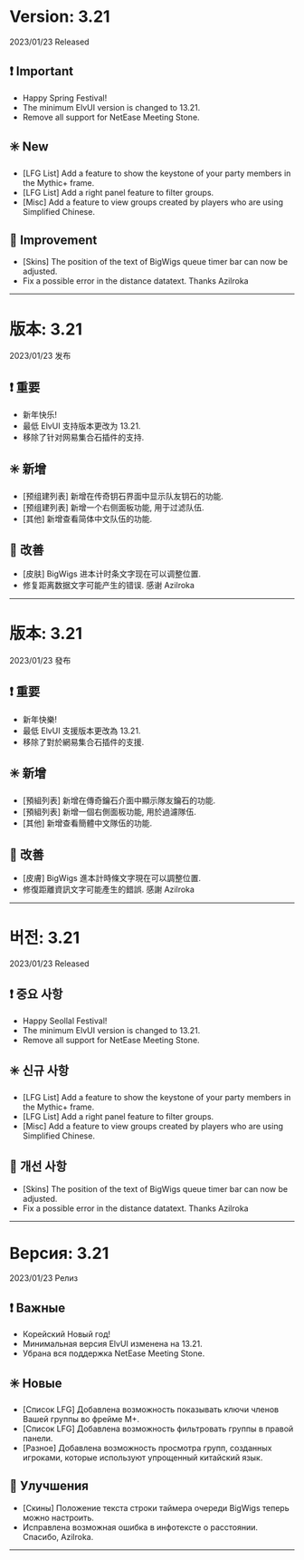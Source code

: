 # Version: 3.21
2023/01/23 Released
## ❗ Important
- Happy Spring Festival!
- The minimum ElvUI version is changed to 13.21.
- Remove all support for NetEase Meeting Stone.
## ✳️ New
- [LFG List] Add a feature to show the keystone of your party members in the Mythic+ frame.
- [LFG List] Add a right panel feature to filter groups.
- [Misc] Add a feature to view groups created by players who are using Simplified Chinese.
## 💪 Improvement
- [Skins] The position of the text of BigWigs queue timer bar can now be adjusted.
- Fix a possible error in the distance datatext. Thanks Azilroka

------
# 版本: 3.21
2023/01/23 发布
## ❗ 重要
- 新年快乐!
- 最低 ElvUI 支持版本更改为 13.21.
- 移除了针对网易集合石插件的支持.
## ✳️ 新增
- [预组建列表] 新增在传奇钥石界面中显示队友钥石的功能.
- [预组建列表] 新增一个右侧面板功能, 用于过滤队伍.
- [其他] 新增查看简体中文队伍的功能.
## 💪 改善
- [皮肤] BigWigs 进本计时条文字现在可以调整位置.
- 修复距离数据文字可能产生的错误. 感谢 Azilroka

------
# 版本: 3.21
2023/01/23 發布
## ❗ 重要
- 新年快樂!
- 最低 ElvUI 支援版本更改為 13.21.
- 移除了對於網易集合石插件的支援.
## ✳️ 新增
- [預組列表] 新增在傳奇鑰石介面中顯示隊友鑰石的功能.
- [預組列表] 新增一個右側面板功能, 用於過濾隊伍.
- [其他] 新增查看簡體中文隊伍的功能.
## 💪 改善
- [皮膚] BigWigs 進本計時條文字現在可以調整位置.
- 修復距離資訊文字可能產生的錯誤. 感謝 Azilroka

------
# 버전: 3.21
2023/01/23 Released
## ❗ 중요 사항
- Happy Seollal Festival!
- The minimum ElvUI version is changed to 13.21.
- Remove all support for NetEase Meeting Stone.
## ✳️ 신규 사항
- [LFG List] Add a feature to show the keystone of your party members in the Mythic+ frame.
- [LFG List] Add a right panel feature to filter groups.
- [Misc] Add a feature to view groups created by players who are using Simplified Chinese.
## 💪 개선 사항
- [Skins] The position of the text of BigWigs queue timer bar can now be adjusted.
- Fix a possible error in the distance datatext. Thanks Azilroka

------
# Версия: 3.21
2023/01/23 Релиз
## ❗ Важные
- Корейский Новый год!
- Минимальная версия ElvUI изменена на 13.21.
- Убрана вся поддержка NetEase Meeting Stone.
## ✳️ Новые
- [Список LFG] Добавлена возможность показывать ключи членов Вашей группы во фрейме M+.
- [Список LFG] Добавлена возможность фильтровать группы в правой панели.
- [Разное] Добавлена возможность просмотра групп, созданных игроками, которые используют упрощенный китайский язык.
## 💪 Улучшения
- [Скины] Положение текста строки таймера очереди BigWigs теперь можно настроить.
- Исправлена возможная ошибка в инфотексте о расстоянии. Спасибо, Azilroka.

------
